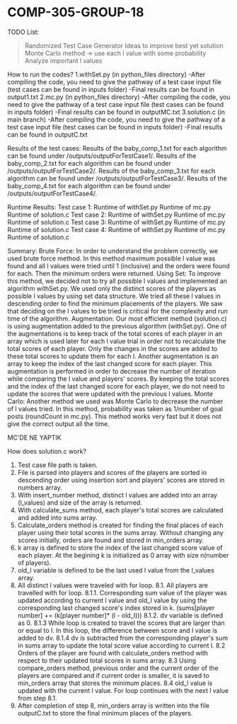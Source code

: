 # COMP-305-GROUP-18
TODO List:
  > Randomized Test Case Generator
  > Ideas to improve best yet solution
  > Monte Carlo method -> use each l value with some probability
  > Analyze important l values

How to run the codes?
1.withSet.py (in python_files directory)
-After compiling the code, you need to give the pathway of a test case input file (test cases can be found in inputs folder)
-Final results can be found in output1.txt
2.mc.py (in python_files directory)
-After compiling the code, you need to give the pathway of a test case input file (test cases can be found in inputs folder)
-Final results can be found in outputMC.txt
3.solution.c (in main branch)
-After compiling the code, you need to give the pathway of a test case input file (test cases can be found in inputs folder)
-Final results can be found in outputC.txt

Results of the test cases:
Results of the baby_comp_1.txt for each algorithm can be found under /outputs/outputForTestCase1/.
Results of the baby_comp_2.txt for each algorithm can be found under /outputs/outputForTestCase2/.
Results of the baby_comp_3.txt for each algorithm can be found under /outputs/outputForTestCase3/.
Results of the baby_comp_4.txt for each algorithm can be found under /outputs/outputForTestCase4/.

Runtime Results:
Test case 1:
Runtime of withSet.py
Runtime of mc.py
Runtime of solution.c
Test case 2:
Runtime of withSet.py
Runtime of mc.py
Runtime of solution.c
Test case 3:
Runtime of withSet.py
Runtime of mc.py
Runtime of solution.c
Test case 4:
Runtime of withSet.py
Runtime of mc.py
Runtime of solution.c

Summary:
Brute Force:
In order to understand the problem correctly, we used brute force method. In this method maximum possible l value was found and all l values were tried until 1 (inclusive) and the orders were found for each.
Then the minimum orders were returned. 
Using Set:
To improve this method, we decided not to try all possible l values and implemented an algorithm withSet.py. We used only the distinct scores of the players as possible l values by using set data structure. 
We tried all these l values in descending order to find the minimum placements of the players.
We saw that deciding on the l values to be tried is critical for the complexity and run time of the algorithm. 
Augmentation:
Our most efficient method (solution.c) is using augmentation added to the previous algorithm (withSet.py). 
One of the augmentations is to keep track of the total scores of each player in an array which is used later for each l value trial in order not to recalculate the total scores of each player. Only the changes in the scores are added to these total scores to update them for each l. 
Another augmentation is an array to keep the index of the last changed score for each player. This augmentation is performed in order to decrease the number of iteration while comparing the l value and players' scores.
By keeping the total scores and the index of the last changed score for each player, we do not need to update the scores that were updated with the previous l values.
Monte Carlo:
Another method we used was Monte Carlo to decrease the number of l values tried. In this method, probability was taken as 1/number of goal posts (roundCount in mc.py). 
This method works very fast but it does not give the correct output all the time. 

MC'DE NE YAPTIK


How does solution.c work?
1. Test case file path is taken.
2. File is parsed into players and scores of the players are sorted in descending order using insertion sort and players' scores are stored in numbers array.
3. With insert_number method, distinct l values are added into an array (l_values) and size of the array is returned.
4. With calculate_sums method, each player's total scores are calculated and added into sums array.
5. Calculate_orders method is created for finding the final places of each player using their total scores in the sums array. Without changing any scores initially, orders are found and stored in min_orders array.
6. k array is defined to store the index of the last changed score value of each player. At the begining k is initialized as 0 array with size n(number of players).
7. old_l variable is defined to be the last used l value from the l_values array.
8. All distinct l values were traveled with for loop.
	8.1. All players are travelled with for loop.
	8.1.1. Corresponding sum value of the player was updated according to current l value and old_l value by using the corresponding last changed score's index stored in k.
		(sums[player number] += (k[player number]* (l - old_l)))
	8.1.2. dv variable is defined as 0.
	8.1.3 While loop is created to travel the scores that are larger than or equal to l. In this loop, the difference between score and l value is added to dv.
	8.1.4 dv is subtracted from the corresponding player's sum in sums array to update the total score value according to current l.
	8.2 Orders of the player are found with calculate_orders method with respect to their updated total scores in sums array.
	8.3 Using compare_orders method, previous order and the current order of the players are compared and if current order is smaller, it is saved to min_orders array that stores the minimum places.
	8.4 old_l value is updated with the current l value. For loop continues with the next l value from step 8.1.
9. After completion of step 8, min_orders array is written into the file outputC.txt to store the final minimum places of the players.
		





